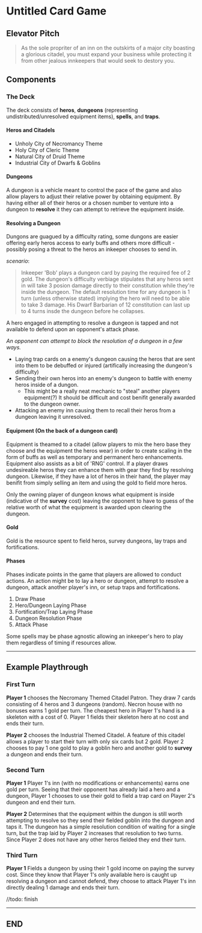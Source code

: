 # Untitled Card Game

## Elevator Pitch

> As the sole propriter of an inn on the outskirts of a major city boasting a glorious citadel, you must expand your business while protecting it from other jealous innkeepers that would seek to destory you.

## Components

### The Deck

The deck consists of **heros**, **dungeons** (representing undistributed/unresolved equipment items), **spells**, and **traps**.

#### Heros and Citadels

+ Unholy City of Necromancy Theme
+ Holy City of Cleric Theme
+ Natural City of Druid Theme
+ Industrial City of Dwarfs & Goblins

#### Dungeons

A dungeon is a vehicle meant to control the pace of the game and also allow players to adjust their relative power by obtaining equipment. By having either all of their heros or a chosen number to venture into a dungeon to **resolve** it they can attempt to retrieve the equipment inside.

#### Resolving a Dungeon

Dungons are guagued by a difficulty rating, some dungons are easier offering early heros access to early buffs and others more difficult - possibly posing a threat to the heros an inkeeper chooses to send in.

_scenario_:
> Inkeeper 'Bob' plays a dungeon card by paying the required fee of 2 gold. The dungeon's difficulty verbiage stipulates that any heros sent in will take 3 posion damage directly to their constitution while they're inside the dungeon. The default resolution time for any dungeon is 1 turn (unless otherwise stated) implying the hero will need to be able to take 3 damage. His Dwarf Barbarian of 12 constitution can last up to 4 turns insde the dungeon before he collapses.

A hero engaged in attempting to resolve a dungeon is tapped and not available to defend upon an opponent's attack phase.

_An opponent can attempt to block the resolution of a dungeon in a few ways._

+ Laying trap cards on a enemy's dungeon causing the heros that are sent into them to be debuffed or injured (artifically increasing the dungeon's difficulty)
+ Sending their own heros into an enemy's dungeon to battle with enemy heros inside of a dungon.
  + This might be a really neat mechanic to "steal" another players equipment(?) It should be difficult and cost benifit generally awarded to the dungeon owner.
+ Attacking an enemy inn causing them to recall their heros from a dungeon leaving it unresolved.

#### Equipment (On the back of a dungeon card)

Equipment is theamed to a citadel (allow players to mix the hero base they choose and the equipment the heros wear) in order to create scaling in the form of buffs as well as temporary and permanent hero enhancements. Equipment also assists as a bit of 'RNG' control. If a player draws undesireable heros they can enhance them with gear they find by resolving dungeon. Likewise, if they have a lot of heros in their hand, the player may benifit from simply selling an item and using the gold to field more heros.

Only the owning player of dungeon knows what equipment is inside (indicative of the **survey** cost) leaving the opponent to have to guess of the relative worth of what the equipment is awarded upon clearing the dungeon.

#### Gold

Gold is the resource spent to field heros, survey dungeons, lay traps and fortifications.

#### Phases

Phases indicate points in the game that players are allowed to conduct actions. An action might be to lay a hero or dungeon, attempt to resolve a dungeon, attack another player's inn, or setup traps and fortifications.

1. Draw Phase
2. Hero/Dungeon Laying Phase
3. Fortification/Trap Laying Phase
4. Dungeon Resolution Phase
5. Attack Phase

Some spells may be phase agnostic allowing an inkeeper's hero to play them regardless of timing if resources allow.

---

## Example Playthrough

### First Turn

**Player 1** chooses the Necromany Themed Citadel Patron. They draw 7 cards consisting of 4 heros and 3 dungeons (random).
Necron house with no bonuses earns 1 gold per turn. The cheapest hero in Player 1's hand is a skeleton with a cost of 0. Player 1 fields their skeleton hero at no cost and ends their turn.

**Player 2** chooses the Industrial Themed Citadel. A feature of this citadel allows a player to start their turn with only six cards but 2 gold. Player 2 chooses to pay 1 one gold to play a goblin hero and another gold to **survey** a dungeon and ends their turn.

### Second Turn

**Player 1** Player 1's inn (with no modifications or enhancements) earns one gold per turn. Seeing that their opponent has already laid a hero and a dungeon, Player 1 chooses to use their gold to field a trap card on Player 2's dungeon and end their turn.

**Player 2** Determines that the equipment within the dungon is still worth attempting to resolve so they send their fielded goblin into the dungeon and taps it. The dungeon has a simple resolution condition of waiting for a single turn, but the trap laid by Player 2 increases that resolution to two turns. Since Player 2 does not have any other heros fielded they end their turn.

### Third Turn

**Player 1** Fields a dungeon by using their 1 gold income on paying the survey cost. Since they know that Player 1's only available hero is caught up resolving a dungeon and cannot defend, they choose to attack Player 1's inn directly dealing 1 damage and ends their turn.

//todo: finish

---

## END
